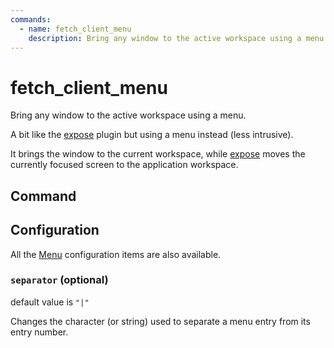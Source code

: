 ```yaml
---
commands:
  - name: fetch_client_menu
    description: Bring any window to the active workspace using a menu.
---
```


# fetch_client_menu

Bring any window to the active workspace using a menu.

A bit like the [expose](./expose) plugin but using a menu instead (less intrusive).

It brings the window to the current workspace, while [expose](./expose) moves the currently focused screen to the application workspace.

## Command

<CommandList :commands="$frontmatter.commands" />

## Configuration

All the [Menu](Menu) configuration items are also available.

### `separator` (optional)

default value is `"|"`

Changes the character (or string) used to separate a menu entry from its entry number.

